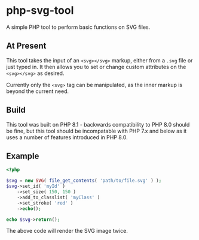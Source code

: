 # php-svg-tool

A simple PHP tool to perform basic functions on SVG files.

## At Present

This tool takes the input of an `<svg></svg>` markup, either from a `.svg` file or just typed in. It then allows you to set or change custom attributes on the `<svg></svg>` as desired.

Currently only the `<svg>` tag can be manipulated, as the inner markup is beyond the current need.

## Build

This tool was built on PHP 8.1 - backwards compatibility to PHP 8.0 should be fine, but this tool should be incompatable with PHP 7.x and below as it uses a number of features introduced in PHP 8.0.

## Example

```php
<?php

$svg = new SVG( file_get_contents( 'path/to/file.svg' ) );
$svg->set_id( 'myId' )
    ->set_size( 150, 150 )
    ->add_to_classlist( 'myClass' )
    ->set_stroke( 'red' )
    ->echo();

echo $svg->return();
```

The above code will render the SVG image twice.
